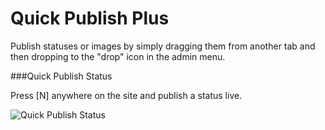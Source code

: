 Quick Publish Plus
==================

Publish statuses or images by simply dragging them from another tab and then dropping to the "drop" icon in the admin menu.

###Quick Publish Status

Press [N] anywhere on the site and publish a status live.

![Quick Publish Status](http://natko.com/assets/github/quick-status.png)
